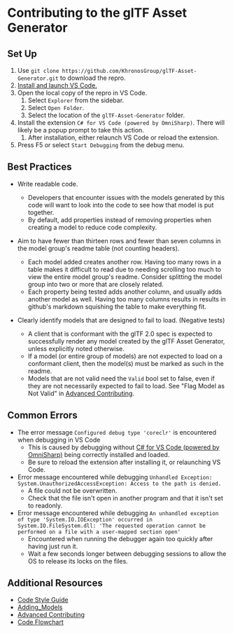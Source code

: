 # Contributing to the glTF Asset Generator 

## Set Up
1. Use `git clone https://github.com/KhronosGroup/glTF-Asset-Generator.git` to download the repro.
2. [Install and launch VS Code.](https://code.visualstudio.com/Download)
3. Open the local copy of the repro in VS Code.
    1. Select `Explorer` from the sidebar.
    2. Select `Open Folder`.
    3. Select the location of the `glTF-Asset-Generator` folder.
4. Install the extension `C# for VS Code (powered by OmniSharp)`. There will likely be a popup prompt to take this action.
    1. After installation, either relaunch VS Code or reload the extension. 
5. Press F5 or select `Start Debugging` from the debug menu.

## Best Practices
+ Write readable code. 
  + Developers that encounter issues with the models generated by this code will want to look into the code to see how that model is put together.
  + By default, add properties instead of removing properties when creating a model to reduce code complexity.

+ Aim to have fewer than thirteen rows and fewer than seven columns in the model group's readme table (not counting headers).
  + Each model added creates another row. Having too many rows in a table makes it difficult to read due to needing scrolling too much to view the entire model group's readme. Consider splitting the model group into two or more that are closely related.
  + Each property being tested adds another column, and usually adds another model as well. Having too many columns results in results in github's markdown squishing the table to make everything fit.

+ Clearly identify models that are designed to fail to load. (Negative tests) 
  + A client that is conformant with the glTF 2.0 spec is expected to successfully render any model created by the glTF Asset Generator, unless explicitly noted otherwise. 
  + If a model (or entire group of models) are not expected to load on a conformant client, then the model(s) must be marked as such in the readme.
  + Models that are not valid need the `Valid` bool set to false, even if they are not necessarily expected to fail to load. See "Flag Model as Not Valid" in [Advanced Contributing](Documents/Adding_Models_Advanced.md).

## Common Errors
+ The error message `Configured debug type 'coreclr'` is encountered when debugging in VS Code 
  + This is caused by debugging without [C# for VS Code (powered by OmniSharp)](https://marketplace.visualstudio.com/items?itemName=ms-vscode.csharp) being correctly installed and loaded.
  + Be sure to reload the extension after installing it, or relaunching VS Code.
+ Error message encountered while debugging `Unhandled Exception: System.UnauthorizedAccessException: Access to the path is denied.`
  + A file could not be overwritten. 
  + Check that the file isn't open in another program and that it isn't set to readonly.
+ Error message encountered while debugging `An unhandled exception of type 'System.IO.IOException' occurred in System.IO.FileSystem.dll: 'The requested operation cannot be performed on a file with a user-mapped section open'`
    + Encountered when running the debugger again too quickly after having just run it.
    + Wait a few seconds longer between debugging sessions to allow the OS to release its locks on the files.

## Additional Resources
+ [Code Style Guide](Documentation/Code_Style_Guide.md)
+ [Adding_Models](Documentation/Adding_Models.md)
+ [Advanced Contributing](Documentation/Adding_Models_Advanced.md)
+ [Code Flowchart](Source/Resources/Figures/CodeFlowchart.png)
